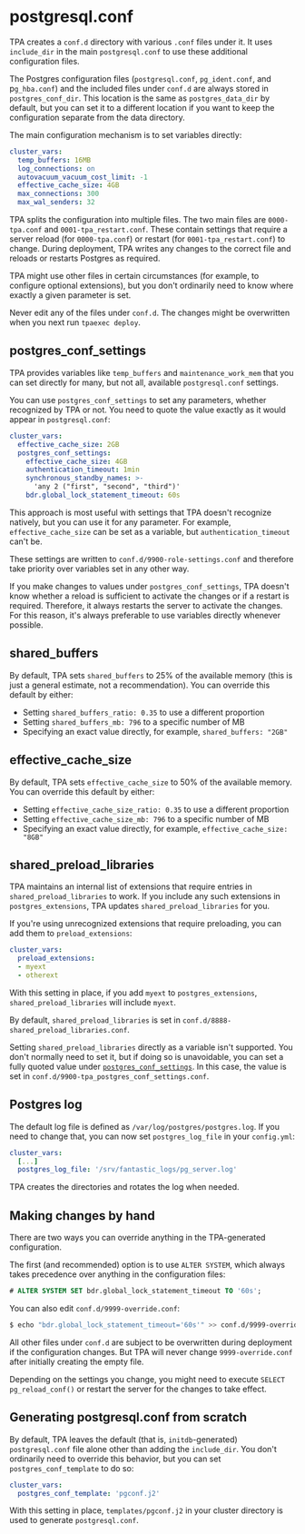 # postgresql.conf

TPA creates a `conf.d` directory with various `.conf` files under
it. It uses `include_dir` in the main `postgresql.conf` to use these
additional configuration files.

The Postgres configuration files (`postgresql.conf`, `pg_ident.conf`, and
p`g_hba.conf`) and the included files under `conf.d` are always stored in
`postgres_conf_dir`. This location is the same as `postgres_data_dir` by default,
but you can set it to a different location if you want to keep the
configuration separate from the data directory.

The main configuration mechanism is to set variables directly:

```yaml
cluster_vars:
  temp_buffers: 16MB
  log_connections: on
  autovacuum_vacuum_cost_limit: -1
  effective_cache_size: 4GB
  max_connections: 300
  max_wal_senders: 32
```

TPA splits the configuration into multiple files. The two main
files are `0000-tpa.conf` and `0001-tpa_restart.conf`. These contain
settings that require a server reload (for `0000-tpa.conf`) 
or restart (for `0001-tpa_restart.conf`) to change.
During deployment, TPA writes any changes to the
correct file and reloads or restarts Postgres as required.

TPA might use other files in certain circumstances (for example, to configure
optional extensions), but you don't ordinarily need to know where
exactly a given parameter is set.

Never edit any of the files under `conf.d`. The
changes might be overwritten when you next run `tpaexec deploy`.

## postgres_conf_settings

TPA provides variables like `temp_buffers` and
`maintenance_work_mem` that you can set directly for many, but not all,
available `postgresql.conf` settings.

You can use `postgres_conf_settings` to set any parameters, whether
recognized by TPA or not. You need to quote the value exactly as it
would appear in `postgresql.conf`:

```yaml
cluster_vars:
  effective_cache_size: 2GB
  postgres_conf_settings:
    effective_cache_size: 4GB
    authentication_timeout: 1min
    synchronous_standby_names: >-
      'any 2 ("first", "second", "third")'
    bdr.global_lock_statement_timeout: 60s
```

This approach is most useful with settings that TPA doesn't recognize
natively, but you can use it for any parameter. For example, 
`effective_cache_size` can be set as a variable, but 
`authentication_timeout` can't be.

These settings are written to `conf.d/9900-role-settings.conf` and
therefore take priority over variables set in any other way.

If you make changes to values under `postgres_conf_settings`, TPA
doesn't know whether a reload is sufficient to activate the
changes or if a restart is required. Therefore, it always restarts
the server to activate the changes. For this reason, it's always preferable
to use variables directly whenever possible.

## shared_buffers

By default, TPA sets `shared_buffers` to 25% of the available memory
(this is just a general estimate, not a recommendation). You can override this
default by either:

-  Setting `shared_buffers_ratio: 0.35` to use a different proportion
-  Setting `shared_buffers_mb: 796` to a specific number of MB
-  Specifying an exact value directly, for example, `shared_buffers: "2GB"`

## effective_cache_size

By default, TPA sets `effective_cache_size` to 50% of the available
memory. You can override this default by either:

- Setting `effective_cache_size_ratio: 0.35` to use a different proportion 
- Setting `effective_cache_size_mb: 796` to a specific number of MB 
- Specifying an exact value directly, for example, `effective_cache_size: "8GB"`

## shared_preload_libraries

TPA maintains an internal list of extensions that require entries in
`shared_preload_libraries` to work. If you include any such
extensions in `postgres_extensions`, TPA updates
`shared_preload_libraries` for you.

If you're using unrecognized extensions that require preloading, you
can add them to `preload_extensions`:

```yaml
cluster_vars:
  preload_extensions:
  - myext
  - otherext
```

With this setting in place, if you add `myext` to `postgres_extensions`,
`shared_preload_libraries` will include `myext`.

By default, `shared_preload_libraries` is set in
`conf.d/8888-shared_preload_libraries.conf`.

Setting `shared_preload_libraries` directly as a variable isn't
supported. You don't normally need to set it, but if doing so is unavoidable,
you can set a fully quoted value under
[`postgres_conf_settings`](#postgres_conf_settings). In this case, the
value is set in `conf.d/9900-tpa_postgres_conf_settings.conf`.

## Postgres log

The default log file is defined as `/var/log/postgres/postgres.log`. If you
need to change that, you can now set `postgres_log_file` in your `config.yml`:

```yaml
cluster_vars:
  [...]
  postgres_log_file: '/srv/fantastic_logs/pg_server.log'
```

TPA creates the directories and rotates the log when needed.

## Making changes by hand

There are two ways you can override anything in the TPA-generated
configuration.

The first (and recommended) option is to use `ALTER SYSTEM`, which
always takes precedence over anything in the configuration files:

```sql
# ALTER SYSTEM SET bdr.global_lock_statement_timeout TO '60s';
```

You can also edit `conf.d/9999-override.conf`:

```bash
$ echo "bdr.global_lock_statement_timeout='60s'" >> conf.d/9999-override.conf
```

All other files under `conf.d` are subject to be overwritten during
deployment if the configuration changes. But TPA will never change
`9999-override.conf` after initially creating the empty file.

Depending on the settings you change, you might need to execute
`SELECT pg_reload_conf()` or restart the server for the changes to take
effect.

## Generating postgresql.conf from scratch

By default, TPA leaves the default (that is, `initdb`-generated)
`postgresql.conf` file alone other than adding the `include_dir`. You
don't ordinarily need to override this behavior, but you can set
`postgres_conf_template` to do so:

```yaml
cluster_vars:
  postgres_conf_template: 'pgconf.j2'
```

With this setting in place, `templates/pgconf.j2` in your cluster directory is used to
generate `postgresql.conf`.
